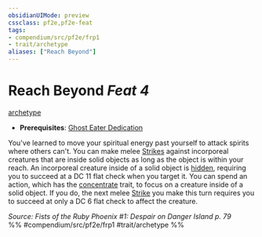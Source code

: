 ```yaml
---
obsidianUIMode: preview
cssclass: pf2e,pf2e-feat
tags:
- compendium/src/pf2e/frp1
- trait/archetype
aliases: ["Reach Beyond"]
---
```

# Reach Beyond  *Feat 4*  
[archetype](rules/traits/archetype.md "Archetype Feat Trait")  

- **Prerequisites**: [Ghost Eater Dedication](compendium/feats/ghost-eater-dedication-frp1.md)

You've learned to move your spiritual energy past yourself to attack spirits where others can't. You can make melee [Strikes](rules/actions/strike.md) against incorporeal creatures that are inside solid objects as long as the object is within your reach. An incorporeal creature inside of a solid object is [hidden](rules/conditions.md#Hidden), requiring you to succeed at a DC 11 flat check when you target it. You can spend an action, which has the [concentrate](rules/traits/concentrate.md "Concentrate Action & Ability Trait") trait, to focus on a creature inside of a solid object. If you do, the next melee [Strike](rules/actions/strike.md) you make this turn requires you to succeed at only a DC 6 flat check to affect the creature.

*Source: Fists of the Ruby Phoenix #1: Despair on Danger Island p. 79*  
%% #compendium/src/pf2e/frp1 #trait/archetype %%